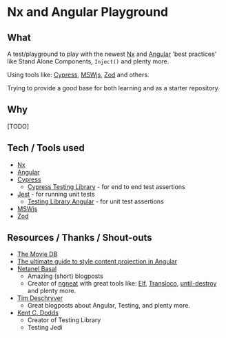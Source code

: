 # Nx and Angular Playground

## What

A test/playground to play with the newest [Nx](https://nx.dev) and [Angular](https://angular.io) 'best practices' like Stand Alone Components, `Inject()` and plenty more.

Using tools like: [Cypress](https://cypress.io), [MSWjs](https://mswjs.io), [Zod](https://zod.dev/?id=introduction) and others.

Trying to provide a good base for both learning and as a starter repository.

## Why

[TODO]

## Tech / Tools used

- [Nx](https://nx.dev)
- [Angular](https://angular.io)
- [Cypress](https://cypress.io)
  - [Cypress Testing Library](https://github.com/testing-library/cypress-testing-library) - for end to end test assertions
- [Jest](https://jestjs.io) - for running unit tests
  - [Testing Library Angular](https://testing-library.com/docs/angular-testing-library/intro/) - for unit test assertions
- [MSWjs](https://mswjs.io)
- [Zod](https://zod.dev/?id=introduction)

## Resources / Thanks / Shout-outs

- [The Movie DB](https://www.themoviedb.org)
- [The ultimate guide to style content projection in Angular](https://kevinkreuzer.medium.com/the-ultimate-guide-to-style-projected-content-in-angular-731c0721902f)
- [Netanel Basal](https://netbasal.medium.com/)
  - Amazing (short) blogposts
  - Creator of [ngneat](https://github.com/ngneat) with great tools like: [Elf](ngneat.github.io/elf/), [Transloco](ngneat.github.io/transloco/), [until-destroy](https://github.com/ngneat/until-destroy) and plenty more.
- [Tim Deschryver](https://timdeschryver.dev/blog/getting-the-most-value-out-of-your-angular-component-tests)
  - Great blogposts about Angular, Testing, and plenty more.
- [Kent C. Dodds](https://kentcdodds.com/blog?q=testing)
  - Creator of Testing Library
  - Testing Jedi
